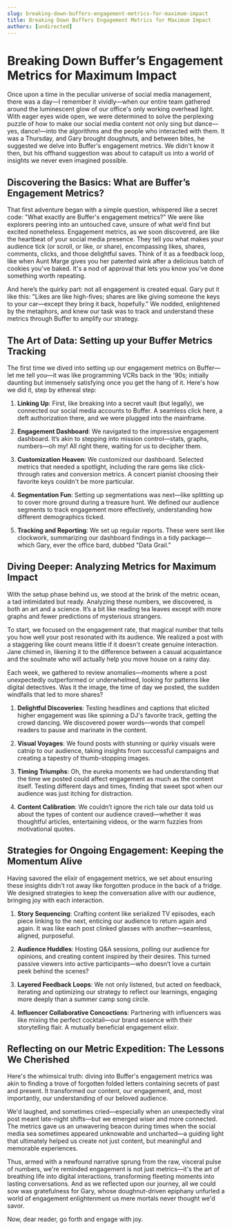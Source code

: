 ```yaml
---
slug: breaking-down-buffers-engagement-metrics-for-maximum-impact
title: Breaking Down Buffers Engagement Metrics for Maximum Impact
authors: [undirected]
---
```



# Breaking Down Buffer’s Engagement Metrics for Maximum Impact

Once upon a time in the peculiar universe of social media management, there was a day—I remember it vividly—when our entire team gathered around the luminescent glow of our office's only working overhead light. With eager eyes wide open, we were determined to solve the perplexing puzzle of how to make our social media content not only sing but dance—yes, dance!—into the algorithms and the people who interacted with them. It was a Thursday, and Gary brought doughnuts, and between bites, he suggested we delve into Buffer's engagement metrics. We didn't know it then, but his offhand suggestion was about to catapult us into a world of insights we never even imagined possible.

## Discovering the Basics: What are Buffer’s Engagement Metrics?

That first adventure began with a simple question, whispered like a secret code: "What exactly are Buffer's engagement metrics?" We were like explorers peering into an untouched cave, unsure of what we’d find but excited nonetheless. Engagement metrics, as we soon discovered, are like the heartbeat of your social media presence. They tell you what makes your audience tick (or scroll, or like, or share), encompassing likes, shares, comments, clicks, and those delightful saves. Think of it as a feedback loop, like when Aunt Marge gives you her patented wink after a delicious batch of cookies you've baked. It's a nod of approval that lets you know you've done something worth repeating.

And here’s the quirky part: not all engagement is created equal. Gary put it like this: "Likes are like high-fives; shares are like giving someone the keys to your car—except they bring it back, hopefully." We nodded, enlightened by the metaphors, and knew our task was to track and understand these metrics through Buffer to amplify our strategy.

## The Art of Data: Setting up your Buffer Metrics Tracking

The first time we dived into setting up our engagement metrics on Buffer—let me tell you—it was like programming VCRs back in the '90s; initially daunting but immensely satisfying once you get the hang of it. Here's how we did it, step by ethereal step:

1. **Linking Up**: First, like breaking into a secret vault (but legally), we connected our social media accounts to Buffer. A seamless click here, a deft authorization there, and we were plugged into the mainframe.

2. **Engagement Dashboard**: We navigated to the impressive engagement dashboard. It’s akin to stepping into mission control—stats, graphs, numbers—oh my! All right there, waiting for us to decipher them.

3. **Customization Heaven**: We customized our dashboard. Selected metrics that needed a spotlight, including the rare gems like click-through rates and conversion metrics. A concert pianist choosing their favorite keys couldn't be more particular.

4. **Segmentation Fun**: Setting up segmentations was next—like splitting up to cover more ground during a treasure hunt. We defined our audience segments to track engagement more effectively, understanding how different demographics ticked.

5. **Tracking and Reporting**: We set up regular reports. These were sent like clockwork, summarizing our dashboard findings in a tidy package—which Gary, ever the office bard, dubbed "Data Grail."

## Diving Deeper: Analyzing Metrics for Maximum Impact

With the setup phase behind us, we stood at the brink of the metric ocean, a tad intimidated but ready. Analyzing these numbers, we discovered, is both an art and a science. It’s a bit like reading tea leaves except with more graphs and fewer predictions of mysterious strangers.

To start, we focused on the engagement rate, that magical number that tells you how well your post resonated with its audience. We realized a post with a staggering like count means little if it doesn't create genuine interaction. Jane chimed in, likening it to the difference between a casual acquaintance and the soulmate who will actually help you move house on a rainy day.

Each week, we gathered to review anomalies—moments where a post unexpectedly outperformed or underwhelmed, looking for patterns like digital detectives. Was it the image, the time of day we posted, the sudden windfalls that led to more shares?

1. **Delightful Discoveries**: Testing headlines and captions that elicited higher engagement was like spinning a DJ's favorite track, getting the crowd dancing. We discovered power words—words that compell readers to pause and marinate in the content.

2. **Visual Voyages**: We found posts with stunning or quirky visuals were catnip to our audience, taking insights from successful campaigns and creating a tapestry of thumb-stopping images.

3. **Timing Triumphs**: Oh, the eureka moments we had understanding that the time we posted could affect engagement as much as the content itself. Testing different days and times, finding that sweet spot when our audience was just itching for distraction.

4. **Content Calibration**: We couldn’t ignore the rich tale our data told us about the types of content our audience craved—whether it was thoughtful articles, entertaining videos, or the warm fuzzies from motivational quotes.

## Strategies for Ongoing Engagement: Keeping the Momentum Alive

Having savored the elixir of engagement metrics, we set about ensuring these insights didn't rot away like forgotten produce in the back of a fridge. We designed strategies to keep the conversation alive with our audience, bringing joy with each interaction.

1. **Story Sequencing**: Crafting content like serialized TV episodes, each piece linking to the next, enticing our audience to return again and again. It was like each post clinked glasses with another—seamless, aligned, purposeful.

2. **Audience Huddles**: Hosting Q&A sessions, polling our audience for opinions, and creating content inspired by their desires. This turned passive viewers into active participants—who doesn’t love a curtain peek behind the scenes?

3. **Layered Feedback Loops**: We not only listened, but acted on feedback, iterating and optimizing our strategy to reflect our learnings, engaging more deeply than a summer camp song circle.

4. **Influencer Collaborative Concoctions**: Partnering with influencers was like mixing the perfect cocktail—our brand essence with their storytelling flair. A mutually beneficial engagement elixir.

## Reflecting on our Metric Expedition: The Lessons We Cherished

Here's the whimsical truth: diving into Buffer's engagement metrics was akin to finding a trove of forgotten folded letters containing secrets of past and present. It transformed our content, our engagement, and, most importantly, our understanding of our beloved audience.

We'd laughed, and sometimes cried—especially when an unexpectedly viral post meant late-night shifts—but we emerged wiser and more connected. The metrics gave us an unwavering beacon during times when the social media sea sometimes appeared unknowable and uncharted—a guiding light that ultimately helped us create not just content, but meaningful and memorable experiences.

Thus, armed with a newfound narrative sprung from the raw, visceral pulse of numbers, we're reminded engagement is not just metrics—it's the art of breathing life into digital interactions, transforming fleeting moments into lasting conversations. And as we reflected upon our journey, all we could sow was gratefulness for Gary, whose doughnut-driven epiphany unfurled a world of engagement enlightenment us mere mortals never thought we'd savor. 

Now, dear reader, go forth and engage with joy.